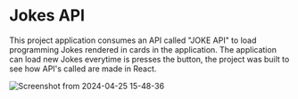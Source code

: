 # Jokes API

This project application consumes an API called "JOKE API" to load programming Jokes rendered in cards in the application.
The application can load new Jokes everytime is presses the button, the project was built to see how API's called are made in React.

![Screenshot from 2024-04-25 15-48-36](https://github.com/JaredTrOr/JokesApiReact/assets/115369767/be2a61e9-6d04-4bc5-b0c7-9f93442f49ee)



